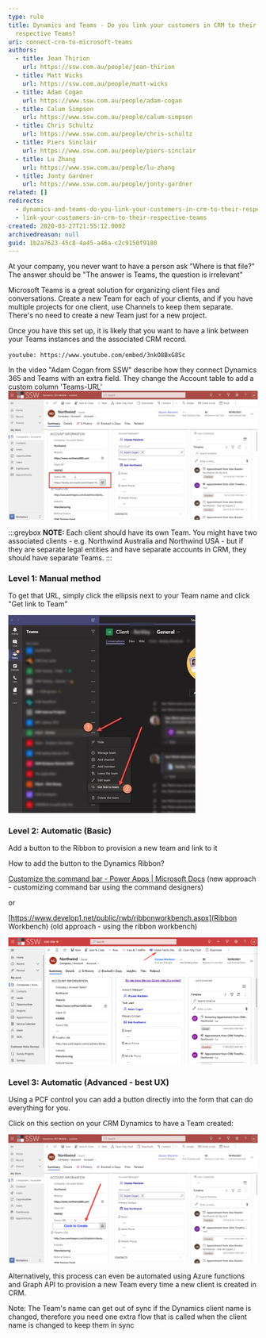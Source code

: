 ```yaml
---
type: rule
title: Dynamics and Teams - Do you link your customers in CRM to their
  respective Teams?
uri: connect-crm-to-microsoft-teams
authors:
  - title: Jean Thirion
    url: https://ssw.com.au/people/jean-thirion
  - title: Matt Wicks
    url: https://ssw.com.au/people/matt-wicks
  - title: Adam Cogan
    url: https://www.ssw.com.au/people/adam-cogan
  - title: Calum Simpson
    url: https://www.ssw.com.au/people/calum-simpson
  - title: Chris Schultz
    url: https://www.ssw.com.au/people/chris-schultz
  - title: Piers Sinclair
    url: https://www.ssw.com.au/people/piers-sinclair
  - title: Lu Zhang
    url: https://www.ssw.com.au/people/lu-zhang
  - title: Jonty Gardner
    url: https://www.ssw.com.au/people/jonty-gardner
related: []
redirects:
  - dynamics-and-teams-do-you-link-your-customers-in-crm-to-their-respective-teams
  - link-your-customers-in-crm-to-their-respective-teams
created: 2020-03-27T21:55:12.000Z
archivedreason: null
guid: 1b2a7623-45c8-4a45-a46a-c2c9150f9180
---
```

At your company, you never want to have a person ask "Where is that file?"
The answer should be "The answer is Teams, the question is irrelevant"

Microsoft Teams is a great solution for organizing client files and conversations. Create a new Team for each of your clients, and if you have multiple projects for one client, use Channels to keep them separate. There's no need to create a new Team just for a new project.

Once you have this set up, it is likely that you want to have a link between your Teams instances and the associated CRM record.

<!--endintro-->

`youtube: https://www.youtube.com/embed/3nkO8BxG8Sc`

In the video "Adam Cogan from SSW" describe how they connect Dynamics 365 and Teams with an extra field. They change the Account table to add a custom column 'Teams-URL'
![Figure: CRM | Company/Account Form – added Teams URL field](dynamics-and-teams.png)

:::greybox
**NOTE:** Each client should have its own Team. You might have two associated clients - e.g. Northwind Australia and Northwind USA - but if they are separate legal entities and have separate accounts in CRM, they should have separate Teams.
:::

### Level 1: Manual method

To get that URL, simply click the ellipsis next to your Team name and click "Get link to Team"

![Figure: Get the Teams URL](get-teams-url.jpg)

### Level 2: Automatic (Basic)

Add a button to the Ribbon to provision a new team and link to it 

How to add the button to the Dynamics Ribbon?



[Customize the command bar - Power Apps | Microsoft Docs](https://docs.microsoft.com/en-us/powerapps/maker/model-driven-apps/use-command-designer) (new approach - customizing command bar using the command designers)

or

[https://www.develop1.net/public/rwb/ribbonworkbench.aspx](Ribbon Workbench) (old approach -  using the ribbon workbench)

![Figure: Use the Ribbon](account_createteamssite.png)

### Level 3: Automatic (Advanced - best UX)

Using a PCF control you can add a button directly into the form that can do everything for you. 

Click on this section on your CRM Dynamics to have a Team created:

![Figure: PCF control allows you to add a button to create a Team](click-to-create.png)

Alternatively, this process can even be automated using Azure functions and Graph API to provision a new Team every time a new client is created in CRM.

Note: The Team's name can get out of sync if the Dynamics client name is changed, therefore you need one extra flow that is called when the client name is changed to keep them in sync
